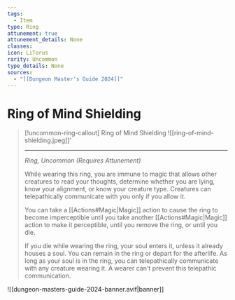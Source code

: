 ```yaml
---
tags:
  - Item
type: Ring
attunement: true
attunement_details: None
classes: 
icon: LiTorus
rarity: Uncommon
type_details: None
sources:
  - "[[Dungeon Master's Guide 2024]]"
---
```

# Ring of Mind Shielding
>[!uncommon-ring-callout] Ring of Mind Shielding
>![[ring-of-mind-shielding.jpeg]]'
>
>---
>_Ring, Uncommon (Requires Attunement)_
>
>While wearing this ring, you are immune to magic that allows other creatures to read your thoughts, determine whether you are lying, know your alignment, or know your creature type. Creatures can telepathically communicate with you only if you allow it.
>
>You can take a [[Actions#Magic\|Magic]] action to cause the ring to become imperceptible until you take another [[Actions#Magic\|Magic]] action to make it perceptible, until you remove the ring, or until you die.
>
>If you die while wearing the ring, your soul enters it, unless it already houses a soul. You can remain in the ring or depart for the afterlife. As long as your soul is in the ring, you can telepathically communicate with any creature wearing it. A wearer can't prevent this telepathic communication.


![[dungeon-masters-guide-2024-banner.avif|banner]]